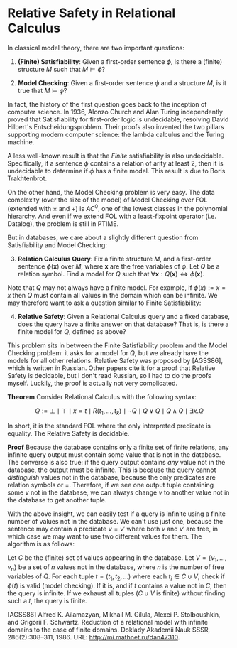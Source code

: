# Relative Safety in Relational Calculus

In classical model theory, there are two important questions:

1. **(Finite) Satisfiability**: Given a first-order sentence $\phi$, 
   is there a (finite) structure $M$ such that $M \models \phi$? 

2. **Model Checking**: Given a first-order sentence $\phi$ and 
   a structure $M$, is it true that $M \models \phi$?

In fact, the history of the first question goes back to the inception of computer science. 
In 1936, Alonzo Church and Alan Turing independently proved that Satisfiability for 
first-order logic is undecidable, resolving David Hilbert's Entscheidungsproblem.
Their proofs also invented the two pillars supporting modern computer science: 
the lambda calculus and the Turing machine.

A less well-known result is that the *Finite* satisfiability is also undecidable.
Specifically, if a sentence $\phi$ contains a relation of arity at least 2, 
then it is undecidable to determine if $\phi$ has a finite model. 
This result is due to Boris Trakhtenbrot.

On the other hand, the Model Checking problem is very easy.
The data complexity (over the size of the model) of Model Checking over FOL 
(extended with $\times$ and $+$) is $AC^0$, one of the lowest classes 
in the polynomial hierarchy.
And even if we extend FOL with a least-fixpoint operator (i.e. Datalog), 
the problem is still in PTIME.

But in databases, we care about a slightly different question from Satisfiability 
and Model Checking:

3. **Relation Calculus Query**: Fix a finite structure $M$, 
and a first-order sentence $\phi(\mathbf{x})$ over $M$,
where $\mathbf{x}$ are the free variables of $\phi$.
Let $Q$ be a relation symbol.
Find a model for $Q$ such that $\forall \mathbf{x} : Q(\mathbf{x}) \Leftrightarrow \phi(\mathbf{x})$. 

Note that $Q$ may not always have a finite model. For example, if $\phi(x) := x = x$ then $Q$
must contain all values in the domain which can be infinite.
We may therefore want to ask a question similar to Finite Satisfiability: 

4. **Relative Safety**: Given a Relational Calculus query and a fixed database,
 does the query have a finite answer on that database?
That is, is there a finite model for $Q$, defined as above?

This problem sits in between the Finite Satisfiability problem and the Model Checking problem: 
it asks for a model for $Q$, but we already have the models for all other relations.
Relative Safety was proposed by [AGSS86], which is written in Russian. 
Other papers cite it for a proof that Relative Safety is decidable, 
but I don't read Russian, so I had to do the proofs myself. 
Luckily, the proof is actually not very complicated.

**Theorem** Consider Relational Calculus with the following syntax:


$$ Q := \bot \mid \top \mid x = t \mid R(t_1, \ldots, t_k) \mid \neg Q \mid Q \vee Q \mid Q \wedge Q \mid \exists x .Q $$


In short, it is the standard FOL where the only interpreted predicate is equality.
The Relative Safety is decidable.

**Proof**
Because the database contains only a finite set of finite relations,
any infinite query output must contain some value that is not in the database.
The converse is also true: if the query output contains *any* value not in the database, 
the output must be infinite.
This is because the query cannot *distinguish* values not in the database, 
because the only predicates are relation symbols or =.
Therefore, if we see one output tuple containing some $v$ not in the database, 
we can always change $v$ to another value not in the database to get another tuple.

With the above insight, we can easily test if a query is infinite using a finite 
number of values not in the database.
We can't use just one, because the sentence may contain a predicate $v = v'$ where
both $v$ and $v'$ are free, in which case we may want to use two different values for them.
The algorithm is as follows:

Let $C$ be the (finite) set of values appearing in the database.
Let $V = \{ v_1, \ldots, v_n \}$ be a set of $n$ values not in the database, 
where $n$ is the number of free variables of $Q$.
For each tuple $t=(t_1, t_2, \ldots)$ where each $t_i \in C \cup V$,
check if $\phi(t)$ is valid (model checking).
If it is, and if $t$ contains a value not in $C$, then the query is infinite.
If we exhaust all tuples ($C \cup V$ is finite) without finding such a $t$,
the query is finite. 

[AGSS86] Alfred K. Ailamazyan, Mikhail M. Gilula, Alexei P. Stolboushkin, and Grigorii F. Schwartz. Reduction of a relational model with infinite domains to the case of finite domains. Doklady Akademii Nauk SSSR, 286(2):308–311, 1986. URL: http://mi.mathnet.ru/dan47310.
